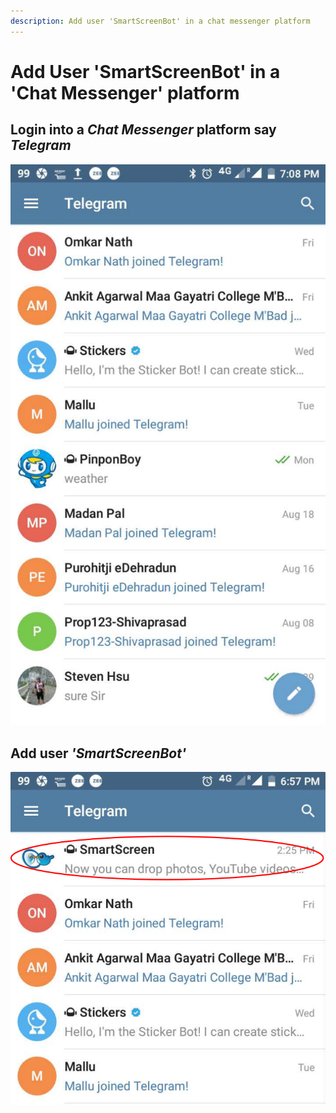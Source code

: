 ```yaml
---
description: Add user 'SmartScreenBot' in a chat messenger platform
---
```


# Add User 'SmartScreenBot' in a 'Chat Messenger' platform

## Login into a _Chat Messenger_ platform say _Telegram_

![](.gitbook/assets/tg.png)

## Add user _'SmartScreenBot'_

![](.gitbook/assets/tg_user_ssbot.png)


